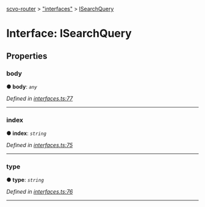 [scvo-router](../README.md) > ["interfaces"](../modules/_interfaces_.md) > [ISearchQuery](../interfaces/_interfaces_.isearchquery.md)



# Interface: ISearchQuery


## Properties
<a id="body"></a>

###  body

**●  body**:  *`any`* 

*Defined in [interfaces.ts:77](https://github.com/scvodigital/scvo-router/blob/627f4b0/src/interfaces.ts#L77)*





___

<a id="index"></a>

###  index

**●  index**:  *`string`* 

*Defined in [interfaces.ts:75](https://github.com/scvodigital/scvo-router/blob/627f4b0/src/interfaces.ts#L75)*





___

<a id="type"></a>

###  type

**●  type**:  *`string`* 

*Defined in [interfaces.ts:76](https://github.com/scvodigital/scvo-router/blob/627f4b0/src/interfaces.ts#L76)*





___



